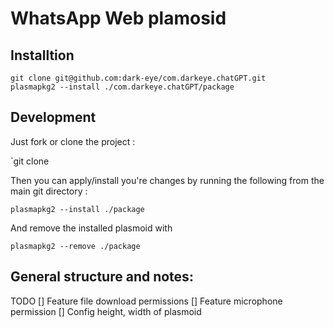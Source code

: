 # WhatsApp Web plamosid

## Installtion
```
git clone git@github.com:dark-eye/com.darkeye.chatGPT.git
plasmapkg2 --install ./com.darkeye.chatGPT/package
```

## Development

Just fork or clone the project :

`git clone 

Then you can apply/install you're changes by running the following from the main git directory : 

`plasmapkg2 --install ./package`

And remove the installed plasmoid with

`plasmapkg2 --remove ./package`


## General structure and notes:
TODO
[] Feature file download permissions
[] Feature microphone permission
[] Config height, width of plasmoid
